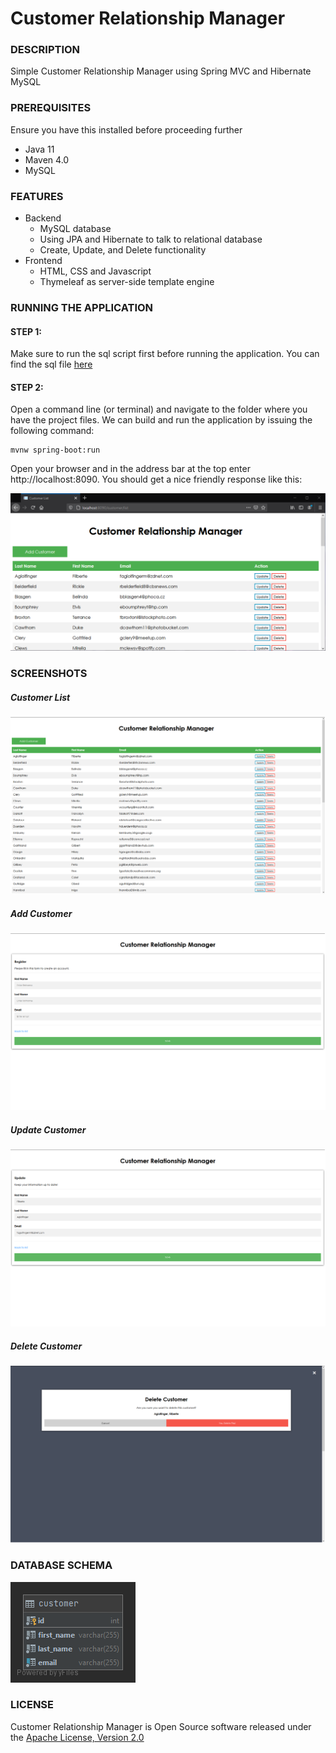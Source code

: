 # Customer Relationship Manager

### DESCRIPTION
Simple Customer Relationship Manager using Spring MVC and Hibernate MySQL

### PREREQUISITES
Ensure you have this installed before proceeding further
- Java 11
- Maven 4.0
- MySQL

### FEATURES
* Backend
  * MySQL database
  * Using JPA and Hibernate to talk to relational database
  * Create, Update, and Delete functionality
* Frontend
  * HTML, CSS and Javascript
  * Thymeleaf as server-side template engine

### RUNNING THE APPLICATION
#### STEP 1:
Make sure to run the sql script first before running the application. You can find the sql file [here](/db/mysql/database.sql)
#### STEP 2:
Open a command line (or terminal) and navigate to the folder where you have the project files. We can build and run the application by issuing the following command:

```
mvnw spring-boot:run
```

Open your browser and in the address bar at the top enter http://localhost:8090. You should get a nice friendly response like this:

![address](/screenshots/address.png?raw=true)

### SCREENSHOTS
##### Customer List
![list](/screenshots/list.png?raw=true)
##### Add Customer
![add](/screenshots/add.png?raw=true)
##### Update Customer
![update](/screenshots/update.png?raw=true)
##### Delete Customer
![delete](/screenshots/delete.png?raw=true)

### DATABASE SCHEMA
![ER Diagram](/screenshots/database_schema.png?raw=true)

### LICENSE
Customer Relationship Manager is Open Source software released under the [Apache License, Version 2.0](https://www.apache.org/licenses/LICENSE-2.0.html)